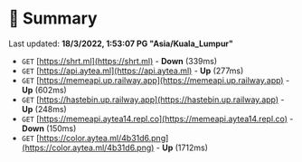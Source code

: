 # 📖 Summary
Last updated: **18/3/2022, 1:53:07 PG "Asia/Kuala_Lumpur"**

- `GET` [https://shrt.ml](https://shrt.ml) - **Down** (339ms)
- `GET` [https://api.aytea.ml](https://api.aytea.ml) - **Up** (277ms)
- `GET` [https://memeapi.up.railway.app](https://memeapi.up.railway.app) - **Up** (602ms)
- `GET` [https://hastebin.up.railway.app](https://hastebin.up.railway.app) - **Up** (248ms)
- `GET` [https://memeapi.aytea14.repl.co](https://memeapi.aytea14.repl.co) - **Down** (150ms)
- `GET` [https://color.aytea.ml/4b31d6.png](https://color.aytea.ml/4b31d6.png) - **Up** (1712ms)
